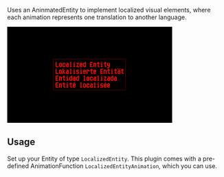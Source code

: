 Uses an AninmatedEntity to implement localized visual elements, where each animation represents one translation to another language. 

![](https://raw.githubusercontent.com/VUEngine/VUEngine-Plugins/master/entities/LocalizedEntity/preview.png)

Usage
-----

Set up your Entity of type `LocalizedEntity`. This plugin comes with a pre-defined AnimationFunction `LocalizedEntityAnimation`, which you can use.
